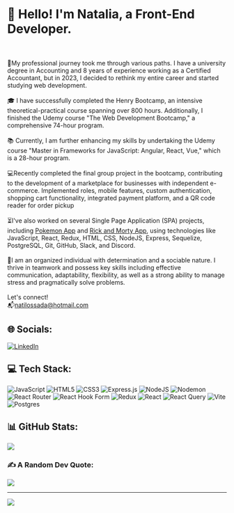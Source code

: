 # 👋 Hello! I'm Natalia, a Front-End Developer.<br><br>

🧭My professional journey took me through various paths. I have a university degree in Accounting and 8 years of experience working as a Certified Accountant, but in 2023, I decided to rethink my entire career and started studying web development.<br><br>🎓 I have successfully completed the Henry Bootcamp, an intensive theoretical-practical course spanning over 800 hours. Additionally, I finished the Udemy course "The Web Development Bootcamp," a comprehensive 74-hour program.<br><br> 📚 Currently, I am further enhancing my skills by undertaking the Udemy course "Master in Frameworks for JavaScript: Angular, React, Vue," which is a 28-hour program.<br><br>💻Recently completed the final group project in the bootcamp, contributing to the development of a marketplace for businesses with independent e-commerce. Implemented roles, mobile features, custom authentication, shopping cart functionality, integrated payment platform, and a QR code reader for order pickup<br><br>⏳I've also worked on several Single Page Application (SPA) projects, including [Pokemon App](https://github.com/nlossada/Pokemon) and [Rick and Morty App](https://github.com/nlossada/rick_and_morty_45a), using technologies like JavaScript, React, Redux, HTML, CSS, NodeJS, Express, Sequelize, PostgreSQL, Git, GitHub, Slack, and Discord.<br><br>🌟I am an organized individual with determination and a sociable nature. I thrive in teamwork and possess key skills including effective communication, adaptability, flexibility, as well as a strong ability to manage stress and pragmatically solve problems.<br><br>Let's connect! <br>📬natilossada@hotmail.com


## 🌐 Socials:
[![LinkedIn](https://img.shields.io/badge/LinkedIn-%230077B5.svg?logo=linkedin&logoColor=white)](https://linkedin.com/in/https://www.linkedin.com/in/natalia-lossada/) 

## 💻 Tech Stack:
![JavaScript](https://img.shields.io/badge/javascript-%23323330.svg?style=for-the-badge&logo=javascript&logoColor=%23F7DF1E) ![HTML5](https://img.shields.io/badge/html5-%23E34F26.svg?style=for-the-badge&logo=html5&logoColor=white) ![CSS3](https://img.shields.io/badge/css3-%231572B6.svg?style=for-the-badge&logo=css3&logoColor=white) ![Express.js](https://img.shields.io/badge/express.js-%23404d59.svg?style=for-the-badge&logo=express&logoColor=%2361DAFB) ![NodeJS](https://img.shields.io/badge/node.js-6DA55F?style=for-the-badge&logo=node.js&logoColor=white) ![Nodemon](https://img.shields.io/badge/NODEMON-%23323330.svg?style=for-the-badge&logo=nodemon&logoColor=%BBDEAD) ![React Router](https://img.shields.io/badge/React_Router-CA4245?style=for-the-badge&logo=react-router&logoColor=white) ![React Hook Form](https://img.shields.io/badge/React%20Hook%20Form-%23EC5990.svg?style=for-the-badge&logo=reacthookform&logoColor=white) ![Redux](https://img.shields.io/badge/redux-%23593d88.svg?style=for-the-badge&logo=redux&logoColor=white) ![React](https://img.shields.io/badge/react-%2320232a.svg?style=for-the-badge&logo=react&logoColor=%2361DAFB) ![React Query](https://img.shields.io/badge/-React%20Query-FF4154?style=for-the-badge&logo=react%20query&logoColor=white) ![Vite](https://img.shields.io/badge/vite-%23646CFF.svg?style=for-the-badge&logo=vite&logoColor=white) ![Postgres](https://img.shields.io/badge/postgres-%23316192.svg?style=for-the-badge&logo=postgresql&logoColor=white)

## 📊 GitHub Stats:
![](https://github-readme-streak-stats.herokuapp.com/?user=nlossada&theme=onedark&hide_border=false)<br/>

### ✍️ A Random Dev Quote:
![](https://quotes-github-readme.vercel.app/api?type=horizontal&theme=radical)

---
[![](https://visitcount.itsvg.in/api?id=nlossada&icon=0&color=0)](https://visitcount.itsvg.in)

<!-- Proudly created with GPRM ( https://gprm.itsvg.in ) -->
